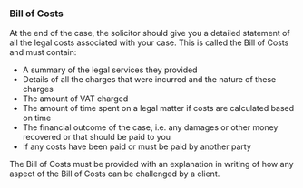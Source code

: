 ###  **Bill of Costs**

At the end of the case, the solicitor should give you a detailed statement of
all the legal costs associated with your case. This is called the Bill of
Costs and must contain:

  * A summary of the legal services they provided 
  * Details of all the charges that were incurred and the nature of these charges 
  * The amount of VAT charged 
  * The amount of time spent on a legal matter if costs are calculated based on time 
  * The financial outcome of the case, i.e. any damages or other money recovered or that should be paid to you 
  * If any costs have been paid or must be paid by another party 

The Bill of Costs must be provided with an explanation in writing of how any
aspect of the Bill of Costs can be challenged by a client.
